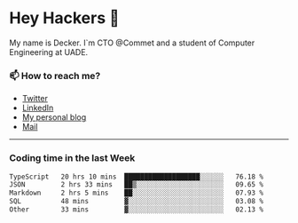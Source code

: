 # Hey Hackers 👋

My name is Decker. I`m CTO @Commet and a student of Computer Engineering at UADE.

### 📫 How to reach me?
- [Twitter](https://x.com/0xDecker) 
- [LinkedIn](https://www.linkedin.com/in/decker-urbano/) 
- [My personal blog](http://decker.sh) 
- [Mail](mailto:me@decker.sh)

---

### Coding time in the last Week

<!--START_SECTION:waka-->

```txt
TypeScript   20 hrs 10 mins  ███████████████████░░░░░░   76.18 %
JSON         2 hrs 33 mins   ██▒░░░░░░░░░░░░░░░░░░░░░░   09.65 %
Markdown     2 hrs 5 mins    ██░░░░░░░░░░░░░░░░░░░░░░░   07.93 %
SQL          48 mins         ▓░░░░░░░░░░░░░░░░░░░░░░░░   03.08 %
Other        33 mins         ▓░░░░░░░░░░░░░░░░░░░░░░░░   02.13 %
```

<!--END_SECTION:waka-->
